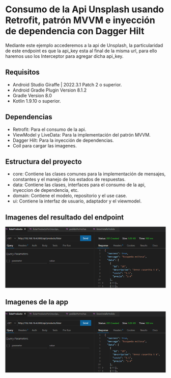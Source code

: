 # Consumo de la Api Unsplash usando Retrofit, patrón MVVM e inyección de dependencia con Dagger Hilt
Mediante este ejemplo accederemos a la api de Unsplash, la particularidad de este endpoint es que la api_key esta al final de la misma url, para ello haremos uso los Interceptor para agregar dicha api_key.

## Requisitos

- Android Studio Giraffe | 2022.3.1 Patch 2 o superior.
- Android Gradle Plugin Version 8.1.2
- Gradle Version 8.0
- Kotlin 1.9.10 o superior.

## Dependencias

- Retrofit: Para el consumo de la api.
- ViewModel y LiveData: Para la implementación del patrón MVVM.
- Dagger Hilt: Para la inyección de dependencias.
- Coil para cargar las imagenes.

## Estructura del proyecto

- core: Contiene las clases comunes para la implementación de mensajes, constantes y el manejo de los estados de respuestas.
- data: Contiene las clases, interfaces para el consumo de la api, inyeccion de dependencia, etc.
- domain: Contiene el modelo, repositorio y el use case.
- ui: Contiene la interfaz de usuario, adaptador y el viewmodel.

## Imagenes del resultado del endpoint
![Image text](https://github.com/programadorescs/RetrofitMaestroDetalle/blob/master/app/src/main/assets/listarProductos.png)


## Imagenes de la app
![Image text](https://github.com/programadorescs/RetrofitMaestroDetalle/blob/master/app/src/main/assets/listarProductos.png)